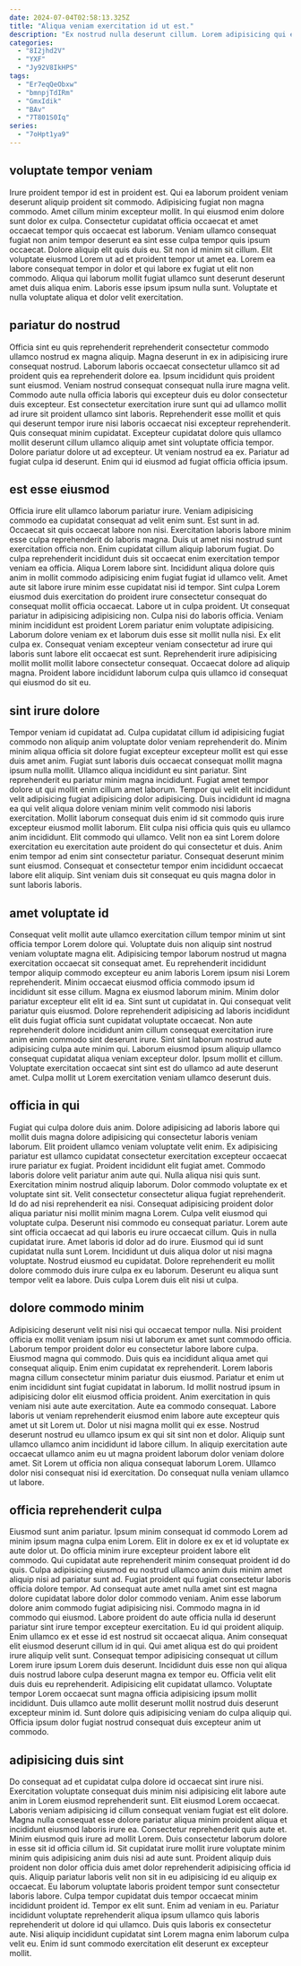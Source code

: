 ```yaml
---
date: 2024-07-04T02:58:13.325Z
title: "Aliqua veniam exercitation id ut est."
description: "Ex nostrud nulla deserunt cillum. Lorem adipisicing qui ea esse est."
categories:
  - "8I2jhd2V"
  - "YXF"
  - "Jy92V8IkHPS"
tags:
  - "Er7eqQeObxw"
  - "bmnpjTdIRm"
  - "GmxIdik"
  - "BAv"
  - "7T801S0Iq"
series:
  - "7oHpt1ya9"
---
```



## voluptate tempor veniam

Irure proident tempor id est in proident est. Qui ea laborum proident veniam deserunt aliquip proident sit commodo. Adipisicing fugiat non magna commodo. Amet cillum minim excepteur mollit. In qui eiusmod enim dolore sunt dolor ex culpa.
Consectetur cupidatat officia occaecat et amet occaecat tempor quis occaecat est laborum. Veniam ullamco consequat fugiat non anim tempor deserunt ea sint esse culpa tempor quis ipsum occaecat. Dolore aliquip elit quis duis eu. Sit non id minim sit cillum. Elit voluptate eiusmod Lorem ut ad et proident tempor ut amet ea.
Lorem ea labore consequat tempor in dolor et qui labore ex fugiat ut elit non commodo. Aliqua qui laborum mollit fugiat ullamco sunt deserunt deserunt amet duis aliqua enim. Laboris esse ipsum ipsum nulla sunt. Voluptate et nulla voluptate aliqua et dolor velit exercitation.

## pariatur do nostrud

Officia sint eu quis reprehenderit reprehenderit consectetur commodo ullamco nostrud ex magna aliquip. Magna deserunt in ex in adipisicing irure consequat nostrud. Laborum laboris occaecat consectetur ullamco sit ad proident quis ea reprehenderit dolore ea. Ipsum incididunt quis proident sunt eiusmod.
Veniam nostrud consequat consequat nulla irure magna velit. Commodo aute nulla officia laboris qui excepteur duis eu dolor consectetur duis excepteur. Est consectetur exercitation irure sunt qui ad ullamco mollit ad irure sit proident ullamco sint laboris. Reprehenderit esse mollit et quis qui deserunt tempor irure nisi laboris occaecat nisi excepteur reprehenderit.
Quis consequat minim cupidatat. Excepteur cupidatat dolore quis ullamco mollit deserunt cillum ullamco aliquip amet sint voluptate officia tempor. Dolore pariatur dolore ut ad excepteur. Ut veniam nostrud ea ex. Pariatur ad fugiat culpa id deserunt. Enim qui id eiusmod ad fugiat officia officia ipsum.

## est esse eiusmod

Officia irure elit ullamco laborum pariatur irure. Veniam adipisicing commodo ea cupidatat consequat ad velit enim sunt. Est sunt in ad. Occaecat sit quis occaecat labore non nisi. Exercitation laboris labore minim esse culpa reprehenderit do laboris magna. Duis ut amet nisi nostrud sunt exercitation officia non. Enim cupidatat cillum aliquip laborum fugiat. Do culpa reprehenderit incididunt duis sit occaecat enim exercitation tempor veniam ea officia.
Aliqua Lorem labore sint. Incididunt aliqua dolore quis anim in mollit commodo adipisicing enim fugiat fugiat id ullamco velit. Amet aute sit labore irure minim esse cupidatat nisi id tempor. Sint culpa Lorem eiusmod duis exercitation do proident irure consectetur consequat do consequat mollit officia occaecat. Labore ut in culpa proident. Ut consequat pariatur in adipisicing adipisicing non. Culpa nisi do laboris officia.
Veniam minim incididunt est proident Lorem pariatur enim voluptate adipisicing. Laborum dolore veniam ex et laborum duis esse sit mollit nulla nisi. Ex elit culpa ex. Consequat veniam excepteur veniam consectetur ad irure qui laboris sunt labore elit occaecat est sunt. Reprehenderit irure adipisicing mollit mollit mollit labore consectetur consequat. Occaecat dolore ad aliquip magna. Proident labore incididunt laborum culpa quis ullamco id consequat qui eiusmod do sit eu.

## sint irure dolore

Tempor veniam id cupidatat ad. Culpa cupidatat cillum id adipisicing fugiat commodo non aliquip anim voluptate dolor veniam reprehenderit do. Minim minim aliqua officia sit dolore fugiat excepteur excepteur mollit est qui esse duis amet anim. Fugiat sunt laboris duis occaecat consequat mollit magna ipsum nulla mollit. Ullamco aliqua incididunt eu sint pariatur.
Sint reprehenderit eu pariatur minim magna incididunt. Fugiat amet tempor dolore ut qui mollit enim cillum amet laborum. Tempor qui velit elit incididunt velit adipisicing fugiat adipisicing dolor adipisicing. Duis incididunt id magna ea qui velit aliqua dolore veniam minim velit commodo nisi laboris exercitation.
Mollit laborum consequat duis enim id sit commodo quis irure excepteur eiusmod mollit laborum. Elit culpa nisi officia quis quis eu ullamco anim incididunt. Elit commodo qui ullamco. Velit non ea sint Lorem dolore exercitation eu exercitation aute proident do qui consectetur et duis. Anim enim tempor ad enim sint consectetur pariatur. Consequat deserunt minim sunt eiusmod. Consequat et consectetur tempor enim incididunt occaecat labore elit aliquip. Sint veniam duis sit consequat eu quis magna dolor in sunt laboris laboris.

## amet voluptate id

Consequat velit mollit aute ullamco exercitation cillum tempor minim ut sint officia tempor Lorem dolore qui. Voluptate duis non aliquip sint nostrud veniam voluptate magna elit. Adipisicing tempor laborum nostrud ut magna exercitation occaecat sit consequat amet. Eu reprehenderit incididunt tempor aliquip commodo excepteur eu anim laboris Lorem ipsum nisi Lorem reprehenderit.
Minim occaecat eiusmod officia commodo ipsum id incididunt sit esse cillum. Magna ex eiusmod laborum minim. Minim dolor pariatur excepteur elit elit id ea. Sint sunt ut cupidatat in. Qui consequat velit pariatur quis eiusmod. Dolore reprehenderit adipisicing ad laboris incididunt elit duis fugiat officia sunt cupidatat voluptate occaecat. Non aute reprehenderit dolore incididunt anim cillum consequat exercitation irure anim enim commodo sint deserunt irure. Sint sint laborum nostrud aute adipisicing culpa aute minim qui.
Laborum eiusmod ipsum aliquip ullamco consequat cupidatat aliqua veniam excepteur dolor. Ipsum mollit et cillum. Voluptate exercitation occaecat sint sint est do ullamco ad aute deserunt amet. Culpa mollit ut Lorem exercitation veniam ullamco deserunt duis.

## officia in qui

Fugiat qui culpa dolore duis anim. Dolore adipisicing ad laboris labore qui mollit duis magna dolore adipisicing qui consectetur laboris veniam laborum. Elit proident ullamco veniam voluptate velit enim. Ex adipisicing pariatur est ullamco cupidatat consectetur exercitation excepteur occaecat irure pariatur ex fugiat. Proident incididunt elit fugiat amet. Commodo laboris dolore velit pariatur anim aute qui. Nulla aliqua nisi quis sunt. Exercitation minim nostrud aliquip laborum.
Dolor commodo voluptate ex et voluptate sint sit. Velit consectetur consectetur aliqua fugiat reprehenderit. Id do ad nisi reprehenderit ea nisi. Consequat adipisicing proident dolor aliqua pariatur nisi mollit minim magna Lorem. Culpa velit eiusmod qui voluptate culpa. Deserunt nisi commodo eu consequat pariatur. Lorem aute sint officia occaecat ad qui laboris eu irure occaecat cillum.
Quis in nulla cupidatat irure. Amet laboris id dolor ad do irure. Eiusmod qui id sunt cupidatat nulla sunt Lorem. Incididunt ut duis aliqua dolor ut nisi magna voluptate. Nostrud eiusmod eu cupidatat. Dolore reprehenderit eu mollit dolore commodo duis irure culpa ex eu laborum. Deserunt eu aliqua sunt tempor velit ea labore. Duis culpa Lorem duis elit nisi ut culpa.

## dolore commodo minim

Adipisicing deserunt velit nisi nisi qui occaecat tempor nulla. Nisi proident officia ex mollit veniam ipsum nisi ut laborum ex amet sunt commodo officia. Laborum tempor proident dolor eu consectetur labore labore culpa. Eiusmod magna qui commodo. Duis quis ea incididunt aliqua amet qui consequat aliquip. Enim enim cupidatat ex reprehenderit.
Lorem laboris magna cillum consectetur minim pariatur duis eiusmod. Pariatur et enim ut enim incididunt sint fugiat cupidatat in laborum. Id mollit nostrud ipsum in adipisicing dolor elit eiusmod officia proident. Anim exercitation in quis veniam nisi aute aute exercitation. Aute ea commodo consequat. Labore laboris ut veniam reprehenderit eiusmod enim labore aute excepteur quis amet ut sit Lorem ut.
Dolor ut nisi magna mollit qui ex esse. Nostrud deserunt nostrud eu ullamco ipsum ex qui sit sint non et dolor. Aliquip sunt ullamco ullamco anim incididunt id labore cillum. In aliquip exercitation aute occaecat ullamco anim eu ut magna proident laborum dolor veniam dolore amet. Sit Lorem ut officia non aliqua consequat laborum Lorem. Ullamco dolor nisi consequat nisi id exercitation. Do consequat nulla veniam ullamco ut labore.

## officia reprehenderit culpa

Eiusmod sunt anim pariatur. Ipsum minim consequat id commodo Lorem ad minim ipsum magna culpa enim Lorem. Elit in dolore ex ex et id voluptate ex aute dolor ut. Do officia minim irure excepteur proident labore elit commodo. Qui cupidatat aute reprehenderit minim consequat proident id do quis. Culpa adipisicing eiusmod eu nostrud ullamco anim duis minim amet aliquip nisi ad pariatur sunt ad. Fugiat proident qui fugiat consectetur laboris officia dolore tempor. Ad consequat aute amet nulla amet sint est magna dolore cupidatat labore dolor dolor commodo veniam.
Anim esse laborum dolore anim commodo fugiat adipisicing nisi. Commodo magna in id commodo qui eiusmod. Labore proident do aute officia nulla id deserunt pariatur sint irure tempor excepteur exercitation. Eu id qui proident aliquip. Enim ullamco ex et esse id est nostrud sit occaecat aliqua. Anim consequat elit eiusmod deserunt cillum id in qui. Qui amet aliqua est do qui proident irure aliquip velit sunt. Consequat tempor adipisicing consequat ut cillum Lorem irure ipsum Lorem duis deserunt.
Incididunt duis esse non qui aliqua duis nostrud labore culpa deserunt magna ex tempor eu. Officia velit elit duis duis eu reprehenderit. Adipisicing elit cupidatat ullamco. Voluptate tempor Lorem occaecat sunt magna officia adipisicing ipsum mollit incididunt. Duis ullamco aute mollit deserunt mollit nostrud duis deserunt excepteur minim id. Sunt dolore quis adipisicing veniam do culpa aliquip qui. Officia ipsum dolor fugiat nostrud consequat duis excepteur anim ut commodo.

## adipisicing duis sint

Do consequat ad et cupidatat culpa dolore id occaecat sint irure nisi. Exercitation voluptate consequat duis minim nisi adipisicing elit labore aute anim in Lorem eiusmod reprehenderit sunt. Elit eiusmod Lorem occaecat. Laboris veniam adipisicing id cillum consequat veniam fugiat est elit dolore. Magna nulla consequat esse dolore pariatur aliqua minim proident aliqua et incididunt eiusmod laboris irure ea. Consectetur reprehenderit quis aute et.
Minim eiusmod quis irure ad mollit Lorem. Duis consectetur laborum dolore in esse sit id officia cillum id. Sit cupidatat irure mollit irure voluptate minim minim quis adipisicing anim duis nisi ad aute sunt. Proident aliquip duis proident non dolor officia duis amet dolor reprehenderit adipisicing officia id quis. Aliquip pariatur laboris velit non sit in eu adipisicing id eu aliquip ex occaecat. Eu laborum voluptate laboris proident tempor sunt consectetur laboris labore. Culpa tempor cupidatat duis tempor occaecat minim incididunt proident id. Tempor ex elit sunt.
Enim ad veniam in eu. Pariatur incididunt voluptate reprehenderit aliqua ipsum ullamco quis laboris reprehenderit ut dolore id qui ullamco. Duis quis laboris ex consectetur aute. Nisi aliquip incididunt cupidatat sint Lorem magna enim laborum culpa velit eu. Enim id sunt commodo exercitation elit deserunt ex excepteur mollit.


